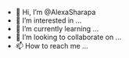 - 👋 Hi, I’m @AlexaSharapa
- 👀 I’m interested in ...
- 🌱 I’m currently learning ...
- 💞️ I’m looking to collaborate on ...
- 📫 How to reach me ...

<!---
AlexaSharapa/AlexaSharapa is a ✨ special ✨ repository because its `README.md` (this file) appears on your GitHub profile.
You can click the Preview link to take a look at your changes.
--->
